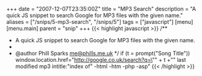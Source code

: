 +++
date = "2007-12-07T23:35:00Z"
title = "MP3 Search"
description = "A quick JS snippet to search Google for MP3 files with the given name."
aliases = ["/snips/5-mp3-search", "/snips/5"]
tags = ["javascript"]
[menu]
  [menu.main]
    parent = "snip"
+++
{{< highlight javascript >}}
/**
 * A quick JS snippet to search Google for MP3 files with the given name.
 *
 * @author Phill Sparks <me@phills.me.uk>
 */
if (t = prompt("Song Title"))
    window.location.href="http://google.co.uk/search?q=\"" + t +"\" last modified mp3 intitle:\"index of\" -html -htm -php -asp"
{{< /highlight >}}
